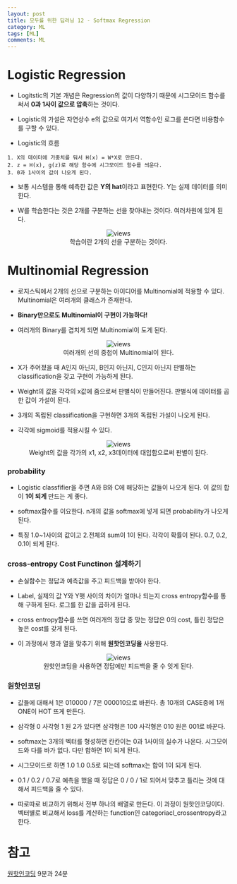 ```yaml
---
layout: post
title: 모두를 위한 딥러닝 12 - Softmax Regression
category: ML
tags: [ML]
comments: ML
---
```


# Logistic Regression

- Logitstic의 기본 개념은 Regression의 값이 다양하기 때문에 시그모이드 함수를 써서 **0과 1사이 값으로 압축**하는 것이다.

- Logistic의 가설은 자연상수 e의 값으로 여기서 역함수인 로그를 쓴다면 비용함수를 구할 수 있다.

- Logistic의 흐름

```
1. X의 데이터에 가중치를 둬서 H(x) = W*X로 만든다.
2. z = H(x), g(z)로 해당 함수에 시그모이드 함수를 씌운다.
3. 0과 1사이의 값이 나오게 된다.
```

- 보통 시스템을 통해 예측한 값은 **Y의 hat**이라고 표현한다. Y는 실제 데이터를 의미한다.

- W를 학습한다는 것은 2개를 구분하는 선을 찾아내는 것이다. 여러차원에 있게 된다.

<center>
<figure>
<img src="https://imgur.com/191cIOF.png" alt="views">
<figcaption>학습이란 2개의 선을 구분하는 것이다.</figcaption>
</figure>
</center>

# Multinomial Regression

- 로지스틱에서 2개의 선으로 구분하는 아이디어를 Multinomial에 적용할 수 있다. Multinomial은 여러개의 클래스가 존재한다.

- **Binary만으로도 Multinomial이 구현이 가능하다!**

- 여러개의 Binary를 겹치게 되면 Multinomial이 도게 된다.

<center>
<figure>
<img src="https://imgur.com/Ob5Bx7x.png" alt="views">
<figcaption>여러개의 선의 중첩이 Multinomial이 된다.</figcaption>
</figure>
</center>

- X가 주어졌을 때 A인지 아닌지, B인지 아닌지, C인지 아닌지 판별하는 classification을 갖고 구현이 가능하게 된다.

- Weight의 값을 각각의 x값에 줌으로써 판별식이 만들어진다. 판별식에 데이터를 곱한 값이 가설이 된다.

- 3개의 독립된 classification을 구현하면 3개의 독립된 가설이 나오게 된다.

- 각각에 sigmoid를 적용시킬 수 있다.

<center>
<figure>
<img src="https://imgur.com/et7Xrqo.png" alt="views">
<figcaption>Weight의 값을 각가의 x1, x2, x3데이터에 대입함으로써 판별이 된다.</figcaption>
</figure>
</center>

### probability

- Logistic classfifier을 주면 A와 B와 C에 해당하는 값들이 나오게 된다. 이 값의 합이 **1이 되게** 만드는 게 좋다.

- softmax함수를 이요한다. n개의 값을 softmax에 넣게 되면 probability가 나오게 된다.

- 특징 1.0~1사이의 값이고 2.전체의 sum이 1이 된다. 각각이 확률이 된다. 0.7, 0.2, 0.1이 되게 된다.

### cross-entropy Cost Functinon 설계하기

- 손실함수는 정답과 예측값을 주고 피드백을 받아야 한다.

- Label, 실제의 값 Y와 Y햇 사이의 차이가 얼마나 되는지 cross entropy함수를 통해 구하게 된다. 로그를 한 값을 곱하게 된다.

- cross entropy함수를 쓰면 여러개의 정답 중 맞는 정답은 0의 cost, 틀린 정답은 높은 cost를 갖게 된다.

- 이 과정에서 행과 열을 맞추기 위해 **원핫인코딩을** 사용한다.

<center>
<figure>
<img src="https://imgur.com/yOwsELo.png" alt="views">
<figcaption>원핫인코딩을 사용하면 정답에만 피드백을 줄 수 잇게 된다.</figcaption>
</figure>
</center>

### 원핫인코딩

- 값들에 대해서 1은 010000 / 7은 000010으로 바뀐다. 총 10개의 CASE중에 1개 ONE이 HOT 뜨게 만든다.

- 삼각형 0 사각형 1 원 2가 있다면 삼각형은 100 사각형은 010 원은 001로 바꾼다.

- softmax는 3개의 벡터를 형성하면 칸칸이는 0과 1사이의 실수가 나온다. 시그모이드와 다를 바가 없다. 다만 합하면 1이 되게 된다.

- 시그모이드로 하면 1.0 1.0 0.5로 되는데 softmax는 합이 1이 되게 된다.

- 0.1 / 0.2 / 0.7로 예측을 했을 때 정답은 0 / 0 / 1로 되어서 맞추고 틀리는 것에 대해서 피드백을 줄 수 있다.

- 따로따로 비교하기 위해서 전부 하나의 배열로 만든다. 이 과정이 원핫인코딩이다. 벡터별로 비교해서 loss를 계산하는 function인 categoriacl_crossentropy라고 한다.

# 참고

[원핫인코딩](https://www.youtube.com/watch?v=IPR2bYFa6Rw&list=PL9mhQYIlKEheoq-M4EifTMPNWMw7poclK&index=2) 9분과 24분